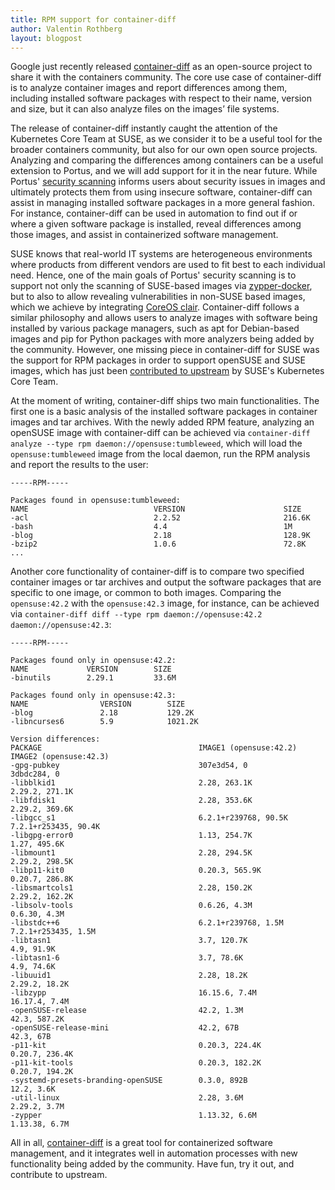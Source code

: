 ```yaml
---
title: RPM support for container-diff
author: Valentin Rothberg
layout: blogpost
---
```


Google just recently released [container-diff](ihttps://github.com/GoogleCloudPlatform/container-diff) as an open-source project to share it with the containers community. The core use case of container-diff is to analyze container images and report differences among them, including installed software packages with respect to their name, version and size, but it can also analyze files on the images’ file systems.

The release of container-diff instantly caught the attention of the Kubernetes Core Team at SUSE, as we consider it to be a useful tool for the broader containers community, but also for our own open source projects. Analyzing and comparing the differences among containers can be a useful extension to Portus, and we will add support for it in the near future.  While Portus' [security scanning](http://port.us.org/2017/07/19/security-scanning.html) informs users about security issues in images and ultimately protects them from using insecure software, container-diff can assist in managing installed software packages in a more general fashion. For instance, container-diff can be used in automation to find out if or where a given software package is installed, reveal differences among those images, and assist in containerized software management.

SUSE knows that real-world IT systems are heterogeneous environments where products from different vendors are used to fit best to each individual need. Hence, one of the main goals of Portus' security scanning is to support not only the scanning of SUSE-based images via [zypper-docker](https://github.com/SUSE/zypper-docker), but to also to allow revealing vulnerabilities in non-SUSE based images, which we achieve by integrating [CoreOS clair](https://github.com/coreos/clair). Container-diff follows a similar philosophy and allows users to analyze images with software being installed by various package managers, such as apt for Debian-based images and pip for Python packages with more analyzers being added by the community. However, one missing piece in container-diff for SUSE was the support for RPM packages in order to support openSUSE and SUSE images, which has just been [contributed to upstream](https://github.com/GoogleCloudPlatform/container-diff/commit/a039c5878b41c13a991c5e0d3a05052b9881ccc6) by SUSE's Kubernetes Core Team.

At the moment of writing, container-diff ships two main functionalities. The first one is a basic analysis of the installed software packages in container images and tar archives. With the newly added RPM feature, analyzing an openSUSE image with container-diff can be achieved via `container-diff analyze --type rpm daemon://opensuse:tumbleweed`, which will load the `opensuse:tumbleweed` image from the local daemon, run the RPM analysis and report the results to the user:

```
-----RPM-----

Packages found in opensuse:tumbleweed:
NAME                            VERSION                      SIZE
-acl                            2.2.52                       216.6K
-bash                           4.4                          1M
-blog                           2.18                         128.9K
-bzip2                          1.0.6                        72.8K
...
```



Another core functionality of container-diff is to compare two specified container images or tar archives and output the software packages that are specific to one image, or common to both images. Comparing the `opensuse:42.2` with the `opensuse:42.3` image, for instance, can be achieved via `container-diff diff --type rpm daemon://opensuse:42.2 daemon://opensuse:42.3`:

```
-----RPM-----

Packages found only in opensuse:42.2:
NAME             VERSION        SIZE
-binutils        2.29.1         33.6M

Packages found only in opensuse:42.3:
NAME                VERSION        SIZE
-blog               2.18           129.2K
-libncurses6        5.9            1021.2K

Version differences:
PACKAGE                                   IMAGE1 (opensuse:42.2)        IMAGE2 (opensuse:42.3)
-gpg-pubkey                               307e3d54, 0                   3dbdc284, 0
-libblkid1                                2.28, 263.1K                  2.29.2, 271.1K
-libfdisk1                                2.28, 353.6K                  2.29.2, 369.6K
-libgcc_s1                                6.2.1+r239768, 90.5K          7.2.1+r253435, 90.4K
-libgpg-error0                            1.13, 254.7K                  1.27, 495.6K
-libmount1                                2.28, 294.5K                  2.29.2, 298.5K
-libp11-kit0                              0.20.3, 565.9K                0.20.7, 286.8K
-libsmartcols1                            2.28, 150.2K                  2.29.2, 162.2K
-libsolv-tools                            0.6.26, 4.3M                  0.6.30, 4.3M
-libstdc++6                               6.2.1+r239768, 1.5M           7.2.1+r253435, 1.5M
-libtasn1                                 3.7, 120.7K                   4.9, 91.9K
-libtasn1-6                               3.7, 78.6K                    4.9, 74.6K
-libuuid1                                 2.28, 18.2K                   2.29.2, 18.2K
-libzypp                                  16.15.6, 7.4M                 16.17.4, 7.4M
-openSUSE-release                         42.2, 1.3M                    42.3, 587.2K
-openSUSE-release-mini                    42.2, 67B                     42.3, 67B
-p11-kit                                  0.20.3, 224.4K                0.20.7, 236.4K
-p11-kit-tools                            0.20.3, 182.2K                0.20.7, 194.2K
-systemd-presets-branding-openSUSE        0.3.0, 892B                   12.2, 3.6K
-util-linux                               2.28, 3.6M                    2.29.2, 3.7M
-zypper                                   1.13.32, 6.6M                 1.13.38, 6.7M
```

All in all, [container-diff](ihttps://github.com/GoogleCloudPlatform/container-diff) is a great tool for containerized software management, and it integrates well in automation processes with new functionality being added by the community. Have fun, try it out, and contribute to upstream.
